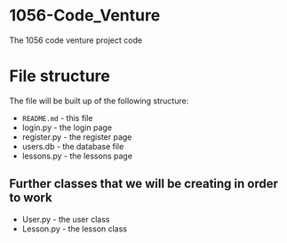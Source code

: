 # 1056-Code_Venture
The 1056 code venture project code

# File structure

The file will be built up of the following structure:


- `README.md` - this file
- login.py - the login page
- register.py - the register page
- users.db - the database file
- lessons.py - the lessons page

## Further classes that we will be creating in order to work

- User.py - the user class
- Lesson.py - the lesson class
